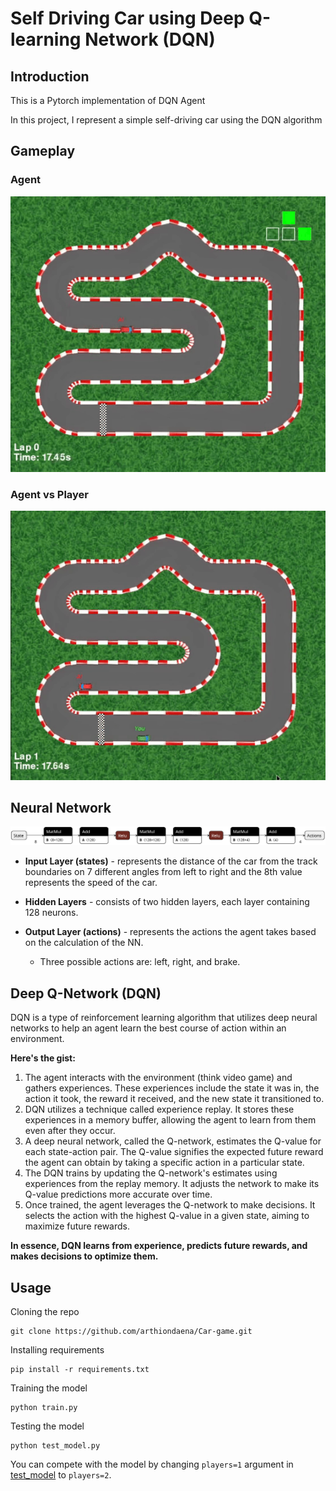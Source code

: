 # Self Driving Car using Deep Q-learning Network (DQN)

## Introduction
This is a Pytorch implementation of DQN Agent

In this project, I represent a simple self-driving car using the DQN algorithm

## Gameplay
### Agent
<img src = imgs/Agent.gif>

### Agent vs Player
<img src = imgs/AgentVsPlayer.gif>

## Neural Network
<img src = imgs/model.png>

- __Input Layer (states)__ - represents the distance of the car from the track boundaries on 7 different angles from left to right and the 8th value represents the speed of the car.

- __Hidden Layers__ - consists of two hidden layers, each layer containing 128 neurons.

- __Output Layer (actions)__ - represents the actions the agent takes based on the calculation of the NN.
  - Three possible actions are: left, right, and brake.

## Deep Q-Network (DQN)

DQN is a type of reinforcement learning algorithm that utilizes deep neural networks to help an agent learn the best course of action within an environment.

**Here's the gist:**

1. The agent interacts with the environment (think video game) and gathers experiences. These experiences include the state it was in, the action it took, the reward it received, and the new state it transitioned to.
2. DQN utilizes a technique called experience replay. It stores these experiences in a memory buffer, allowing the agent to learn from them even after they occur.
3. A deep neural network, called the Q-network, estimates the Q-value for each state-action pair. The Q-value signifies the expected future reward the agent can obtain by taking a specific action in a particular state.
4. The DQN trains by updating the Q-network's estimates using experiences from the replay memory. It adjusts the network to make its Q-value predictions more accurate over time.
5. Once trained, the agent leverages the Q-network to make decisions. It selects the action with the highest Q-value in a given state, aiming to maximize future rewards.

**In essence, DQN learns from experience, predicts future rewards, and makes decisions to optimize them.**


## Usage
Cloning the repo
```
git clone https://github.com/arthiondaena/Car-game.git
```
Installing requirements
```
pip install -r requirements.txt
```
Training the model
```
python train.py
```
Testing the model
```
python test_model.py
```
You can compete with the model by changing `players=1` argument in [test_model](test_model.py) to `players=2`.
